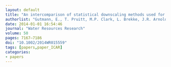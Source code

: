 ```yaml
---
layout: default
title: "An intercomparison of statistical downscaling methods used for water resource assessments in the United States"
authorlist: "Gutmann, E., T. Pruitt, M.P. Clark, L. Brekke, J.R. Arnold, D.A. Raff, and R.M. Rasmussen"
date: 2014-01-01 16:54:46
journal: "Water Resources Research"
volume: 50
pages: 7167–7186
doi: "10.1002/2014WR015559"
tags: [papers,paper_ICAR]
categories:
- papers
---
```


